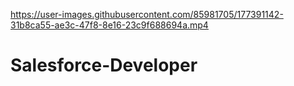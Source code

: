 

https://user-images.githubusercontent.com/85981705/177391142-31b8ca55-ae3c-47f8-8e16-23c9f688694a.mp4

# Salesforce-Developer
